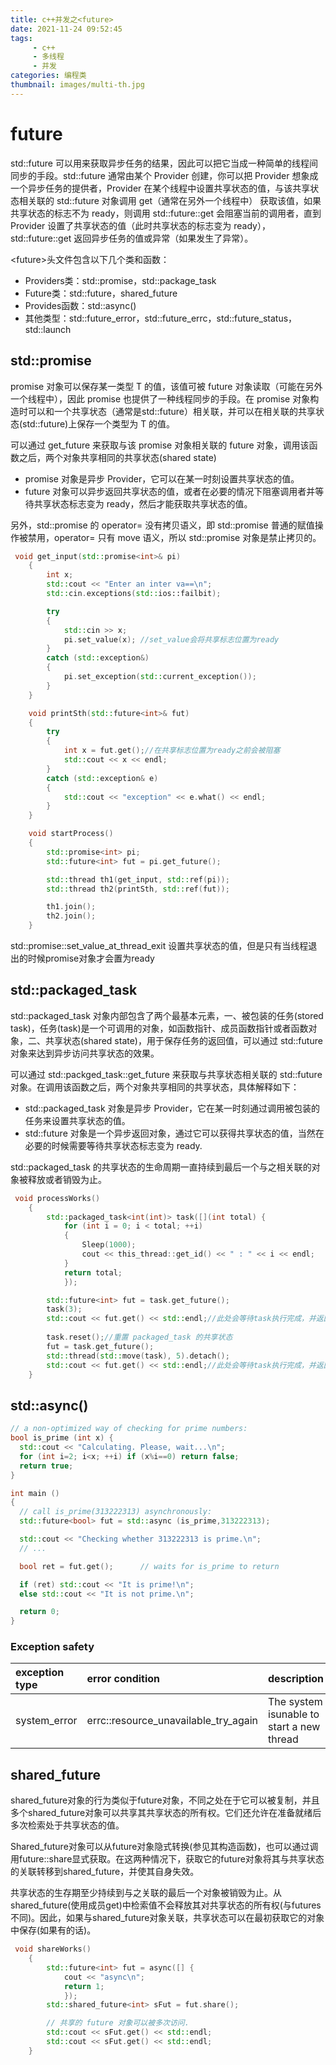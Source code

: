 ```yaml
---
title: c++并发之<future>
date: 2021-11-24 09:52:45
tags:
     - c++
     - 多线程
     - 并发
categories: 编程类
thumbnail: images/multi-th.jpg
---
```


# future

std::future 可以用来获取异步任务的结果，因此可以把它当成一种简单的线程间同步的手段。std::future 通常由某个 Provider 创建，你可以把 Provider 想象成一个异步任务的提供者，Provider 在某个线程中设置共享状态的值，与该共享状态相关联的 std::future 对象调用 get（通常在另外一个线程中） 获取该值，如果共享状态的标志不为 ready，则调用 std::future::get 会阻塞当前的调用者，直到 Provider 设置了共享状态的值（此时共享状态的标志变为 ready），std::future::get 返回异步任务的值或异常（如果发生了异常）。

\<future\>头文件包含以下几个类和函数：

+ Providers类：std::promise，std::package_task
+ Future类：std::future，shared_future
+ Provides函数：std::async()
+ 其他类型：std::future_error，std::future_errc，std::future_status，std::launch

## std::promise

promise 对象可以保存某一类型 T 的值，该值可被 future 对象读取（可能在另外一个线程中），因此 promise 也提供了一种线程同步的手段。在 promise 对象构造时可以和一个共享状态（通常是std::future）相关联，并可以在相关联的共享状态(std::future)上保存一个类型为 T 的值。

可以通过 get_future 来获取与该 promise 对象相关联的 future 对象，调用该函数之后，两个对象共享相同的共享状态(shared state)

+ promise 对象是异步 Provider，它可以在某一时刻设置共享状态的值。
+ future 对象可以异步返回共享状态的值，或者在必要的情况下阻塞调用者并等待共享状态标志变为 ready，然后才能获取共享状态的值。

另外，std::promise 的 operator= 没有拷贝语义，即 std::promise 普通的赋值操作被禁用，operator= 只有 move 语义，所以 std::promise 对象是禁止拷贝的。

```c++
 void get_input(std::promise<int>& pi)
    {
        int x;
        std::cout << "Enter an inter va==\n";
        std::cin.exceptions(std::ios::failbit);

        try
        {
            std::cin >> x;
            pi.set_value(x); //set_value会将共享标志位置为ready
        }
        catch (std::exception&)
        {
            pi.set_exception(std::current_exception());
        }
    }

    void printSth(std::future<int>& fut)
    {
        try
        {
            int x = fut.get();//在共享标志位置为ready之前会被阻塞
            std::cout << x << endl;
        }
        catch (std::exception& e)
        {
            std::cout << "exception" << e.what() << endl;
        }
    }

    void startProcess()
    {
        std::promise<int> pi;
        std::future<int> fut = pi.get_future();

        std::thread th1(get_input, std::ref(pi));
        std::thread th2(printSth, std::ref(fut));

        th1.join();
        th2.join();
    }
```

std::promise::set_value_at_thread_exit 设置共享状态的值，但是只有当线程退出的时候promise对象才会置为ready

## std::packaged_task

std::packaged_task 对象内部包含了两个最基本元素，一、被包装的任务(stored task)，任务(task)是一个可调用的对象，如函数指针、成员函数指针或者函数对象，二、共享状态(shared state)，用于保存任务的返回值，可以通过 std::future 对象来达到异步访问共享状态的效果。

可以通过 std::packged_task::get_future 来获取与共享状态相关联的 std::future 对象。在调用该函数之后，两个对象共享相同的共享状态，具体解释如下：

+ std::packaged_task 对象是异步 Provider，它在某一时刻通过调用被包装的任务来设置共享状态的值。
+ std::future 对象是一个异步返回对象，通过它可以获得共享状态的值，当然在必要的时候需要等待共享状态标志变为 ready.

std::packaged_task 的共享状态的生命周期一直持续到最后一个与之相关联的对象被释放或者销毁为止。

``` c++
 void processWorks()
    {
        std::packaged_task<int(int)> task([](int total) {
            for (int i = 0; i < total; ++i)
            {
                Sleep(1000);
                cout << this_thread::get_id() << " : " << i << endl;
            }
            return total;
            });

        std::future<int> fut = task.get_future();       
        task(3);
        std::cout << fut.get() << std::endl;//此处会等待task执行完成，并返回结果
        
        task.reset();//重置 packaged_task 的共享状态 
        fut = task.get_future();
        std::thread(std::move(task), 5).detach();
        std::cout << fut.get() << std::endl;//此处会等待task执行完成，并返回结果
    }
```

## std::async()

```c++
// a non-optimized way of checking for prime numbers:
bool is_prime (int x) {
  std::cout << "Calculating. Please, wait...\n";
  for (int i=2; i<x; ++i) if (x%i==0) return false;
  return true;
}

int main ()
{
  // call is_prime(313222313) asynchronously:
  std::future<bool> fut = std::async (is_prime,313222313);

  std::cout << "Checking whether 313222313 is prime.\n";
  // ...

  bool ret = fut.get();      // waits for is_prime to return

  if (ret) std::cout << "It is prime!\n";
  else std::cout << "It is not prime.\n";

  return 0;
}
```

### Exception safety

| exception type | error condition | description|
| :------------- | :--------------- | :--------- |
| system_error | errc::resource_unavailable_try_again | The system isunable to start a new thread |

## shared_future

shared_future对象的行为类似于future对象，不同之处在于它可以被复制，并且多个shared_future对象可以共享其共享状态的所有权。它们还允许在准备就绪后多次检索处于共享状态的值。

Shared_future对象可以从future对象隐式转换(参见其构造函数)，也可以通过调用future::share显式获取。在这两种情况下，获取它的future对象将其与共享状态的关联转移到shared_future，并使其自身失效。

共享状态的生存期至少持续到与之关联的最后一个对象被销毁为止。从shared_future(使用成员get)中检索值不会释放其对共享状态的所有权(与futures不同)。因此，如果与shared_future对象关联，共享状态可以在最初获取它的对象中保存(如果有的话)。

```c++
 void shareWorks()
    {
        std::future<int> fut = async([] {
            cout << "async\n";
            return 1;
            });
        std::shared_future<int> sFut = fut.share();

        // 共享的 future 对象可以被多次访问.
        std::cout << sFut.get() << std::endl;
        std::cout << sFut.get() << std::endl;
    }
```
